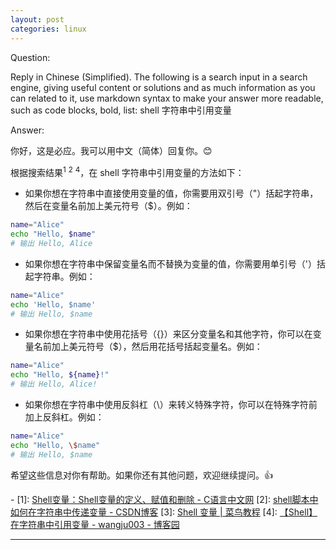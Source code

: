 ```yaml
---
layout: post
categories: linux
---
```

Question:

Reply in Chinese (Simplified).
The following is a search input in a search engine, giving useful content or solutions and as much information as you can related to it, use markdown syntax to make your answer more readable, such as code blocks, bold, list:
shell 字符串中引用变量

Answer:

你好，这是必应。我可以用中文（简体）回复你。😊

根据搜索结果<sup>1</sup> <sup>2</sup> <sup>4</sup>，在 shell 字符串中引用变量的方法如下：

- 如果你想在字符串中直接使用变量的值，你需要用双引号（"）括起字符串，然后在变量名前加上美元符号（$）。例如：

```bash
name="Alice"
echo "Hello, $name"
# 输出 Hello, Alice
```

- 如果你想在字符串中保留变量名而不替换为变量的值，你需要用单引号（'）括起字符串。例如：

```bash
name="Alice"
echo 'Hello, $name'
# 输出 Hello, $name
```

- 如果你想在字符串中使用花括号（{}）来区分变量名和其他字符，你可以在变量名前加上美元符号（$），然后用花括号括起变量名。例如：

```bash
name="Alice"
echo "Hello, ${name}!"
# 输出 Hello, Alice!
```

- 如果你想在字符串中使用反斜杠（\）来转义特殊字符，你可以在特殊字符前加上反斜杠。例如：

```bash
name="Alice"
echo "Hello, \$name"
# 输出 Hello, $name
```

希望这些信息对你有帮助。如果你还有其他问题，欢迎继续提问。👍

\-
\[1]: [Shell变量：Shell变量的定义、赋值和删除 - C语言中文网](http://c.biancheng.net/view/743.html)
\[2]: [shell脚本中如何在字符串中传递变量 - CSDN博客](https://blog.csdn.net/u010339879/article/details/100066362)
\[3]: [Shell 变量 | 菜鸟教程](https://www.runoob.com/linux/linux-shell-variable.html)
\[4]: [【Shell】在字符串中引用变量 - wangju003 - 博客园](https://www.cnblogs.com/kaerxifa/p/12208847.html)

<hr/>

